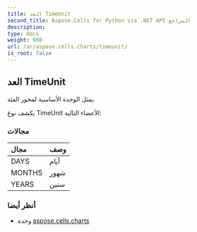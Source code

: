 ```yaml
---
title: العد TimeUnit
second_title: Aspose.Cells for Python via .NET API المراجع
description:
type: docs
weight: 660
url: /ar/aspose.cells.charts/timeunit/
is_root: false
---
```

##  العد TimeUnit
يمثل الوحدة الأساسية لمحور الفئة.



يكشف نوع TimeUnit الأعضاء التالية:

###  مجالات
| مجال| وصف|
| :- | :- |
| DAYS | أيام|
| MONTHS | شهور|
| YEARS | سنين|



###  أنظر أيضا
* وحدة [aspose.cells.charts](..)
